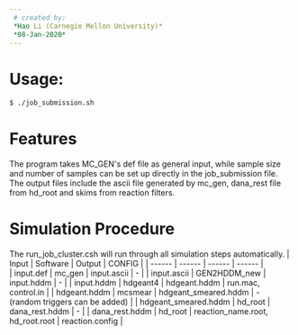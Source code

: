 ```yaml
---
 # created by:  
 *Hao Li (Carnegie Mellon University)*
 *08-Jan-2020*                         
---
```


 # Usage: 
 ```sh
$ ./job_submission.sh 
 ```
# Features
 The program takes MC_GEN's def file as general input, while sample size and number of samples can be set up directly in the job_submission file. The output files include the ascii file generated by mc_gen, dana_rest file from hd_root and skims from reaction filters.
 
# Simulation Procedure
The run_job_cluster.csh will run through all simulation steps automatically.
| Input | Software | Output | CONFIG |
| ------ | ------ | ------ | ------ |   
| input.def | mc_gen | input.ascii | - |
| input.ascii | GEN2HDDM_new | input.hddm | - |
| input.hddm  | hdgeant4     | hdgeant.hddm | run.mac, control.in |
| hdgeant.hddm | mcsmear | hdgeant_smeared.hddm | - (random triggers can be added) |
| hdgeant_smeared.hddm | hd_root | dana_rest.hddm | - |
| dana_rest.hddm | hd_root | reaction_name.root, hd_root.root | reaction.config |